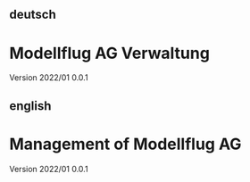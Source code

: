 ## deutsch

# Modellflug AG Verwaltung

Version 2022/01 0.0.1 

## english

# Management of Modellflug AG

Version 2022/01 0.0.1